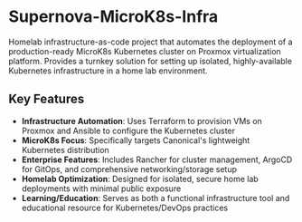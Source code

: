 # Supernova-MicroK8s-Infra

Homelab infrastructure-as-code project that automates the deployment of a production-ready MicroK8s Kubernetes cluster on Proxmox virtualization platform. Provides a turnkey solution for setting up isolated, highly-available Kubernetes infrastructure in a home lab environment.

## Key Features

- **Infrastructure Automation**: Uses Terraform to provision VMs on Proxmox and Ansible to configure the Kubernetes cluster
- **MicroK8s Focus**: Specifically targets Canonical's lightweight Kubernetes distribution
- **Enterprise Features**: Includes Rancher for cluster management, ArgoCD for GitOps, and comprehensive networking/storage setup
- **Homelab Optimization**: Designed for isolated, secure home lab deployments with minimal public exposure
- **Learning/Education**: Serves as both a functional infrastructure tool and educational resource for Kubernetes/DevOps practices
